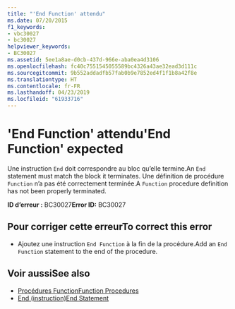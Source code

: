 ```yaml
---
title: "'End Function' attendu"
ms.date: 07/20/2015
f1_keywords:
- vbc30027
- bc30027
helpviewer_keywords:
- BC30027
ms.assetid: 5ee1a8ae-d0cb-437d-966e-aba0ea4d3106
ms.openlocfilehash: fc40c7551545055589bc4326a43ae32ead3d111c
ms.sourcegitcommit: 9b552addadfb57fab0b9e7852ed4f1f1b8a42f8e
ms.translationtype: HT
ms.contentlocale: fr-FR
ms.lasthandoff: 04/23/2019
ms.locfileid: "61933716"
---
```

# <a name="end-function-expected"></a><span data-ttu-id="eceea-102">'End Function' attendu</span><span class="sxs-lookup"><span data-stu-id="eceea-102">'End Function' expected</span></span>
<span data-ttu-id="eceea-103">Une instruction `End` doit correspondre au bloc qu’elle termine.</span><span class="sxs-lookup"><span data-stu-id="eceea-103">An `End` statement must match the block it terminates.</span></span> <span data-ttu-id="eceea-104">Une définition de procédure `Function` n’a pas été correctement terminée.</span><span class="sxs-lookup"><span data-stu-id="eceea-104">A `Function` procedure definition has not been properly terminated.</span></span>  
  
 <span data-ttu-id="eceea-105">**ID d’erreur :** BC30027</span><span class="sxs-lookup"><span data-stu-id="eceea-105">**Error ID:** BC30027</span></span>  
  
## <a name="to-correct-this-error"></a><span data-ttu-id="eceea-106">Pour corriger cette erreur</span><span class="sxs-lookup"><span data-stu-id="eceea-106">To correct this error</span></span>  
  
- <span data-ttu-id="eceea-107">Ajoutez une instruction `End Function` à la fin de la procédure.</span><span class="sxs-lookup"><span data-stu-id="eceea-107">Add an `End Function` statement to the end of the procedure.</span></span>  
  
## <a name="see-also"></a><span data-ttu-id="eceea-108">Voir aussi</span><span class="sxs-lookup"><span data-stu-id="eceea-108">See also</span></span>

- [<span data-ttu-id="eceea-109">Procédures Function</span><span class="sxs-lookup"><span data-stu-id="eceea-109">Function Procedures</span></span>](../../visual-basic/programming-guide/language-features/procedures/function-procedures.md)
- [<span data-ttu-id="eceea-110">End (instruction)</span><span class="sxs-lookup"><span data-stu-id="eceea-110">End Statement</span></span>](../../visual-basic/language-reference/statements/end-statement.md)
